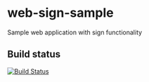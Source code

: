 # web-sign-sample
Sample web application with sign functionality

## Build status
[![Build Status](https://travis-ci.org/pogos/web-sign-sample.svg?branch=master)](https://travis-ci.org/pogos/web-sign-sample)

